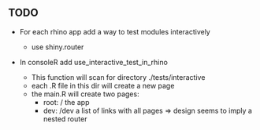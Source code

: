 ## TODO 

+ For each rhino app add a way to test modules interactively
  - use shiny.router 
  
+ In consoleR add use_interactive_test_in_rhino
  - This function will scan for directory ./tests/interactive
  - each .R file in this dir will create a new page
  - the main.R will create two pages:
    - root: /       the app
    - dev:  /dev    a list of links with all pages
=> design seems to imply a nested router